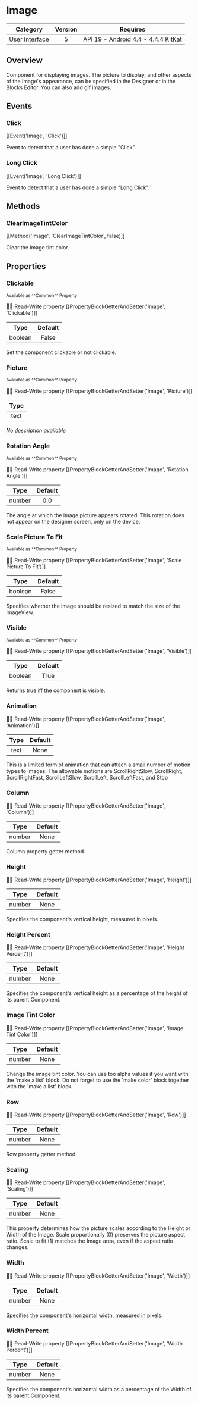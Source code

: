 # Image

| Category | Version | Requires |
|:--------:|:-------:|:--------:|
|User Interface|5|API 19 - Android 4.4 - 4.4.4 KitKat|

## Overview

Component for displaying images.  The picture to display, and other aspects of the Image's appearance, can be specified in the Designer or in the Blocks Editor. You can also add gif images.

## Events

### Click

[[Event('Image', 'Click')]]

Event to detect that a user has done a simple "Click".

### Long Click

[[Event('Image', 'Long Click')]]

Event to detect that a user has done a simple "Long Click".

## Methods

### ClearImageTintColor

[[Method('Image', 'ClearImageTintColor', false)]]

Clear the image tint color.

## Properties

### Clickable

<small>Available as ^^Common^^ Property</small>

:eyes::pencil: Read-Write property
[[PropertyBlockGetterAndSetter('Image', 'Clickable')]]

| Type | Default |
|:----:|:-------:|
|boolean|False|

Set the component clickable or not clickable.

### Picture

<small>Available as ^^Common^^ Property</small>

:eyes::pencil: Read-Write property
[[PropertyBlockGetterAndSetter('Image', 'Picture')]]

| Type |
|:----:|
|text|

_No description available_

### Rotation Angle

<small>Available as ^^Common^^ Property</small>

:eyes::pencil: Read-Write property
[[PropertyBlockGetterAndSetter('Image', 'Rotation Angle')]]

| Type | Default |
|:----:|:-------:|
|number|0.0|

The angle at which the image picture appears rotated. This rotation does not appear on the designer screen, only on the device.

### Scale Picture To Fit

<small>Available as ^^Common^^ Property</small>

:eyes::pencil: Read-Write property
[[PropertyBlockGetterAndSetter('Image', 'Scale Picture To Fit')]]

| Type | Default |
|:----:|:-------:|
|boolean|False|

Specifies whether the image should be resized to match the size of the ImageView.

### Visible

<small>Available as ^^Common^^ Property</small>

:eyes::pencil: Read-Write property
[[PropertyBlockGetterAndSetter('Image', 'Visible')]]

| Type | Default |
|:----:|:-------:|
|boolean|True|

Returns true iff the component is visible.

### Animation

:eyes::pencil: Read-Write property
[[PropertyBlockGetterAndSetter('Image', 'Animation')]]

| Type | Default |
|:----:|:-------:|
|text|None|

This is a limited form of animation that can attach a small number of motion types to images.  The allowable motions are ScrollRightSlow, ScrollRight, ScrollRightFast, ScrollLeftSlow, ScrollLeft, ScrollLeftFast, and Stop

### Column

:eyes::pencil: Read-Write property
[[PropertyBlockGetterAndSetter('Image', 'Column')]]

| Type | Default |
|:----:|:-------:|
|number|None|

Column property getter method.

### Height

:eyes::pencil: Read-Write property
[[PropertyBlockGetterAndSetter('Image', 'Height')]]

| Type | Default |
|:----:|:-------:|
|number|None|

Specifies the component's vertical height, measured in pixels.

### Height Percent

:eyes::pencil: Read-Write property
[[PropertyBlockGetterAndSetter('Image', 'Height Percent')]]

| Type | Default |
|:----:|:-------:|
|number|None|

Specifies the component's vertical height as a percentage
 of the height of its parent Component.

### Image Tint Color

:eyes::pencil: Read-Write property
[[PropertyBlockGetterAndSetter('Image', 'Image Tint Color')]]

| Type | Default |
|:----:|:-------:|
|number|None|

Change the image tint color. You can use too alpha values if you want with the 'make a list' block. Do not forget to use the 'make color' block together with the 'make a list' block.

### Row

:eyes::pencil: Read-Write property
[[PropertyBlockGetterAndSetter('Image', 'Row')]]

| Type | Default |
|:----:|:-------:|
|number|None|

Row property getter method.

### Scaling

:eyes::pencil: Read-Write property
[[PropertyBlockGetterAndSetter('Image', 'Scaling')]]

| Type | Default |
|:----:|:-------:|
|number|None|

This property determines how the picture scales according to the Height or Width of the Image. Scale proportionally (0) preserves the picture aspect ratio. Scale to fit (1) matches the Image area, even if the aspect ratio changes.

### Width

:eyes::pencil: Read-Write property
[[PropertyBlockGetterAndSetter('Image', 'Width')]]

| Type | Default |
|:----:|:-------:|
|number|None|

Specifies the component's horizontal width, measured in pixels.

### Width Percent

:eyes::pencil: Read-Write property
[[PropertyBlockGetterAndSetter('Image', 'Width Percent')]]

| Type | Default |
|:----:|:-------:|
|number|None|

Specifies the component's horizontal width as a percentage
 of the Width of its parent Component.